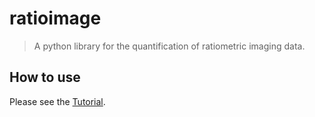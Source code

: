 # ratioimage
> A python library for the quantification of ratiometric imaging data.


## How to use

Please see the [Tutorial](https://morriso1.github.io/ratioimage/Tutorial.html).

